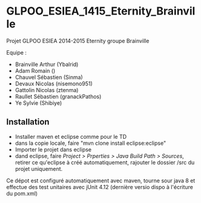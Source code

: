 GLPOO_ESIEA_1415_Eternity_Brainville
=================================

Projet GLPOO ESIEA 2014-2015 Eternity groupe Brainville

Equipe : 
- Brainville Arthur (Ybalrid)
- Adam Romain       ()
- Chauvel Sébastien (Sinma)
- Devaux Nicolas    (nisemono951)
- Gattolin Nicolas  (ztenma)
- Raullet Sébastien (granackPathos)
- Ye Sylvie         (Shibiye)

Installation
------------
- Installer maven et eclipse comme pour le TD
- dans la copie locale, faire "mvn clone install eclipse:eclipse"
- Importer le projet dans eclipse
- dand eclipse, faire *Project > Prperties > Java Build Path > Sources*, retirer ce qu'eclipse à créé automatiquement, rajouter le dossier /src du projet uniquement.

Ce dépot est configuré automatiquement avec maven, tourne sour java 8 et effectue des test unitaires avec jUnit 4.12 (dernière versio dispo à l'écriture du pom.xml)

